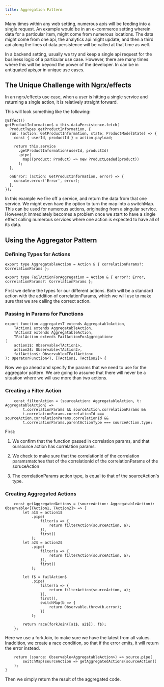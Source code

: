 ```yaml
---
title: Aggregation Pattern
---
```


Many times within any web setting, numerous apis will be feeding into a
single request. An example would be in an e-commerce setting wherein
data for a particular item, might come from numerous locations. The data
might come from one api, the analytics api might update, and then a
third api along the lines of data persistence will be called at that
time as well.

In a backend setting, usually we try and keep a single api request for
the business logic of a particular use case. However, there are many
times where this will be beyond the power of the developer. In can be in
antiquated apis,or in unique use cases.

 The Unique Challenge with Ngrx/effects
--------------------------------------

In an ngrx/effects use case, when a user is hitting a single service and
returning a single action, it is relatively straight forward.

This will look something like the following:

    @Effect()
    getProductInformation$ = this.dataPersistence.fetch(
      ProductTypes.getProductInformation, {
      run: (action: GetProductInformation, state: ProductModelState) => {
        const { userId, productId } = action.payload;

        return this.service
          .getProductInformation(userId, productId)
          .pipe(
            map((product: Product) => new ProductLoaded(product))
          );
      },

      onError: (action: GetProductInformation, error) => {
        console.error('Error', error);
      },
    });

In this example we fire off a service, and return the data from that one
service. We might even have the option to turn the map into a switchMap.
This can be used for numerous actions, originating from a singular
service. However,it immediately becomes a problem once we start to have
a single effect calling numerous services where one action is expected
to have all of its data.

Using the Aggregator Pattern
----------------------------

### Defining Types for Actions

    export type AggregatableAction = Action & { correlationParams?: CorrelationParams };

    export type FailActionForAggregation = Action & { error?: Error, correlationParams?: CorrelationParams };

First we define the types for our different actions. Both will be a
standard action with the addition of correlationParams, which we will
use to make sure that we are calling the correct action.

### Passing in Params for Functions

    export function aggregate<T extends AggregatableAction,
        TAction1 extends AggregatableAction,
        TAction2 extends AggregatableAction,
        TFailAction extends FailActionForAggregation>
    (
        action1$: Observable<TAction1>,
        action2$: Observable<TAction2>,
        failAction$: Observable<TFailAction>
    ): OperatorFunction<T, [TAction1, TAction2]> {

Now we go ahead and specify the params that we need to use for the
aggregator pattern. We are going to assume that there will never be a
situation where we will use more than two actions.

###  Creating a Filter Action 

        const filterAction = (sourceAction: AggregatableAction, t: AggregatableAction) =>
            t.correlationParams && sourceAction.correlationParams &&
            t.correlationParams.correlationId === sourceAction.correlationParams.correlationId &&
            t.correlationParams.parentActionType === sourceAction.type;

First:

1.  We confirm that the function passed in correlation params, and that
    oursource action has correlation params.

2.  We check to make sure that the correlationId of the correlation
    paramsmatches that of the correlationId of the correlationParams of
    the soruceAction

3.  The correlationParams action type, is equal to that of the
    sourceAction's type.

###  Creating Aggregated Actions 


        const getAggregatedActions = (sourceAction: AggregatableAction): Observable<[TAction1, TAction2]> => {
            let a1$ = action1$
                .pipe(
                    filter(a => {
                        return filterAction(sourceAction, a);
                    }),
                    first()
                );
            let a2$ = action2$
                .pipe(
                    filter(a => {
                        return filterAction(sourceAction, a);
                    }),
                    first()
                );

            let f$ = failAction$
                .pipe(
                    filter(a => {
                        return filterAction(sourceAction, a);
                    }),
                    first(),
                    switchMap(b => {
                        return Observable.throw(b.error);
                    })
                );

            return race(forkJoin([a1$, a2$]), f$);
        };

Here we use a forkJoin, to make sure we have the latest from all values.
Inaddition, we create a race condition, so that if the error emits, it
will return the error instead.

        return (source: Observable<AggregatableAction>) => source.pipe(
            switchMap(sourceAction => getAggregatedActions(sourceAction))
        );
    }

Then we simply return the result of the aggregated code.
